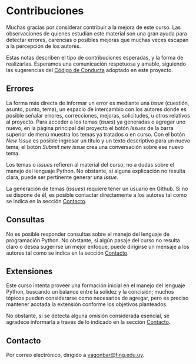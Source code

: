# Contribuciones

Muchas gracias por considerar contribuir a la mejora de este curso. Las observaciones de quienes estudian este material son una gran ayuda para detectar errores, carencias o posibles mejoras que muchas veces escapan a la percepción de los autores.

Estas notas describen el tipo de contribuciones esperadas, y la forma de realizarlas. Esperamos una comunicación respetuosa y amable, siguiendo las sugerencias del [Código de Conducta](CODE_OF_CONDUCT.md) adoptado en este proyecto.


## Errores

La forma más directa de informar un error es mediante una *issue* (cuestión, asunto, punto, tema), un espacio de intercambio con los autores donde es posible señalar errores, correcciones, mejoras, solicitudes, u otros relativos al proyecto. Para acceder a los temas (*isues*) ya generadas o agregar uno nuevo, en la página principal del proyecto el botón *Issues* de la barra superior de menú muestra los temas ya tratados o en curso. Con el botón *New Issue* es posible ingresar un título y un texto descriptivo para un nuevo tema; el botón *Submit new issue* crea una conversación sobre ese nuevo tema.

Los temas o *issues* refieren al material del curso, no a dudas sobre el manejo del lenguaje Python. No obstante, si alguna explicación no resulta clara, puede ser pertinente generar una *issue*. 

La generación de temas (*issues*) requiere tener un usuario en Github. Si no se dispone de él, es posible contactar directamente a los autores tal como se indica en la sección [Contacto](#contacto).


## Consultas

No es posible responder consultas sobre el manejo del lenguaje de programación Python. No obstante, si algún pasaje del curso no resulta claro o desea sugerirse un mejor enfoque, puede dirigirse un mensaje a los autores tal como se indica en la sección [Contacto](#contacto).


## Extensiones

Este curso intenta proveer una formación inicial en el manejo del lenguaje Python, buscando un balance entre la solidez y la concisión; muchos tópicos pueden considerarse como necesarios de agregar, pero es preciso mantener acotada la extensión conforme los objetivos planteados. 

No obstante, si se detecta alguna omisión considerada esencial, se agradece informarla a través de lo indicado en la sección [Contacto](#Contacto). 


## Contacto

Por correo electrónico, dirigido a [vagonbar@fing.edu.uy](mailto:vagonbar@fing.edu.uy).
 

